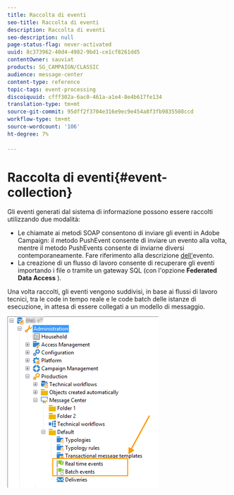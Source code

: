 ```yaml
---
title: Raccolta di eventi
seo-title: Raccolta di eventi
description: Raccolta di eventi
seo-description: null
page-status-flag: never-activated
uuid: 8c373962-40d4-4982-9bd1-ce1cf8261dd5
contentOwner: sauviat
products: SG_CAMPAIGN/CLASSIC
audience: message-center
content-type: reference
topic-tags: event-processing
discoiquuid: cfff302a-6ac0-461a-a1e4-8e4b617fe134
translation-type: tm+mt
source-git-commit: 95dff2f3704e316e9ec9e454a8f3fb9835508ccd
workflow-type: tm+mt
source-wordcount: '106'
ht-degree: 7%

---
```



# Raccolta di eventi{#event-collection}

Gli eventi generati dal sistema di informazione possono essere raccolti utilizzando due modalità:

* Le chiamate ai metodi SOAP consentono di inviare gli eventi in  Adobe Campaign: il metodo PushEvent consente di inviare un evento alla volta, mentre il metodo PushEvents consente di inviarne diversi contemporaneamente. Fare riferimento alla descrizione [dell&#39;](../../message-center/using/event-description.md)evento.
* La creazione di un flusso di lavoro consente di recuperare gli eventi importando i file o tramite un gateway SQL (con l&#39;opzione **Federated Data Access** ).

Una volta raccolti, gli eventi vengono suddivisi, in base ai flussi di lavoro tecnici, tra le code in tempo reale e le code batch delle istanze di esecuzione, in attesa di essere collegati a un modello di messaggio.

![](assets/messagecenter_events_queues_001.png)
